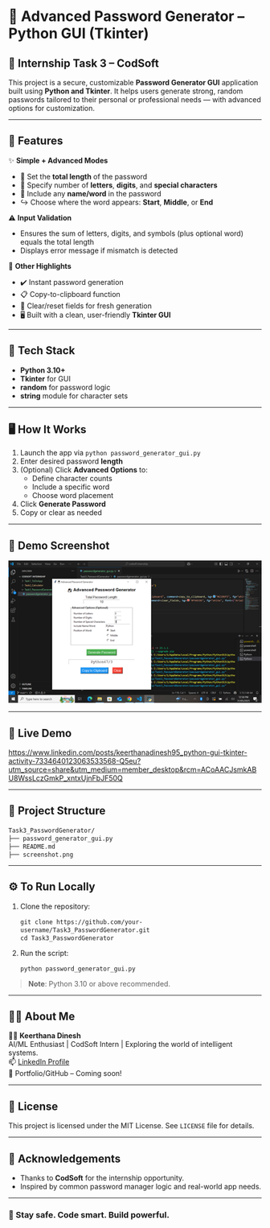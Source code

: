 # 🔐 Advanced Password Generator – Python GUI (Tkinter)

## 💼 Internship Task 3 – CodSoft

This project is a secure, customizable **Password Generator GUI** application built using **Python and Tkinter**. It helps users generate strong, random passwords tailored to their personal or professional needs — with advanced options for customization.

---

## 🚀 Features

✨ **Simple + Advanced Modes**  
- 🔢 Set the **total length** of the password  
- 🔡 Specify number of **letters**, **digits**, and **special characters**  
- 🧠 Include any **name/word** in the password  
- ↪️ Choose where the word appears: **Start**, **Middle**, or **End**

⚠️ **Input Validation**
- Ensures the sum of letters, digits, and symbols (plus optional word) equals the total length  
- Displays error message if mismatch is detected  

🧪 **Other Highlights**
- ✔️ Instant password generation  
- 📋 Copy-to-clipboard function  
- 🔁 Clear/reset fields for fresh generation  
- 🖥️ Built with a clean, user-friendly **Tkinter GUI**

---

## 🧠 Tech Stack

- **Python 3.10+**
- **Tkinter** for GUI
- **random** for password logic
- **string** module for character sets

---

## 🖥️ How It Works

1. Launch the app via `python password_generator_gui.py`
2. Enter desired password **length**
3. (Optional) Click **Advanced Options** to:
   - Define character counts
   - Include a specific word
   - Choose word placement
4. Click **Generate Password**
5. Copy or clear as needed

---

## 📸 Demo Screenshot

![Password Generator GUI](./screenshot.png)

---

## 🔗 Live Demo

https://www.linkedin.com/posts/keerthanadinesh95_python-gui-tkinter-activity-7334640123063533568-Q5eu?utm_source=share&utm_medium=member_desktop&rcm=ACoAACJsmkABU8WssLczGmkP_xntxUjnFbJF50Q

---

## 📂 Project Structure

```
Task3_PasswordGenerator/
├── password_generator_gui.py
├── README.md
├── screenshot.png
```

---

## ⚙️ To Run Locally

1. Clone the repository:
   ```
   git clone https://github.com/your-username/Task3_PasswordGenerator.git
   cd Task3_PasswordGenerator
   ```

2. Run the script:
   ```
   python password_generator_gui.py
   ```

> **Note**: Python 3.10 or above recommended.

---

## 🙋‍♀️ About Me

👩‍💻 **Keerthana Dinesh**  
AI/ML Enthusiast | CodSoft Intern | Exploring the world of intelligent systems.  
📫 [LinkedIn Profile](https://www.linkedin.com/in/keerthana-dinesh/)  
🔗 Portfolio/GitHub – Coming soon!

---

## 📜 License

This project is licensed under the MIT License. See `LICENSE` file for details.

---

## 🙌 Acknowledgements

- Thanks to **CodSoft** for the internship opportunity.
- Inspired by common password manager logic and real-world app needs.

---

### 🔐 Stay safe. Code smart. Build powerful.
